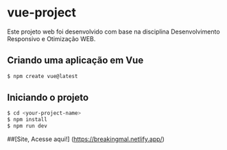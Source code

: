 # vue-project

Este projeto web foi desenvolvido com base na disciplina Desenvolvimento Responsivo e Otimização WEB.

## Criando uma aplicação em Vue
```sh
$ npm create vue@latest
```
## Iniciando o projeto
```sh
$ cd <your-project-name>
$ npm install
$ npm run dev
```

##[Site, Acesse aqui!]
(https://breakingmal.netlify.app/)
